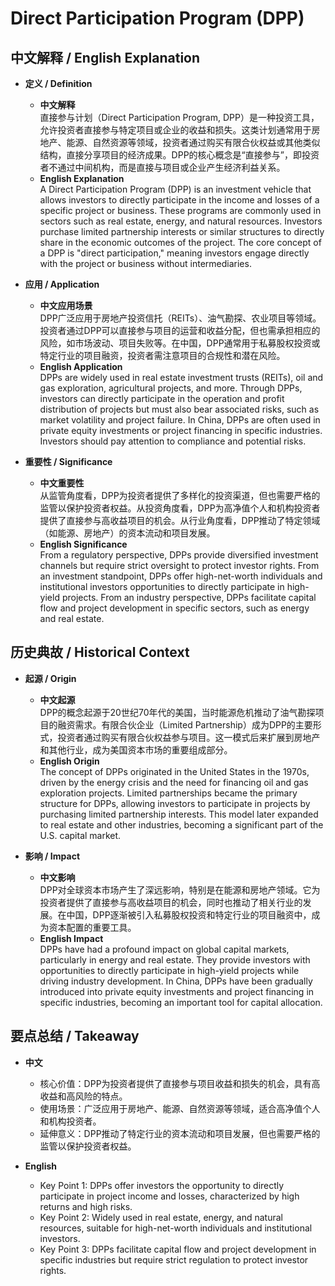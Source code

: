 # Direct Participation Program (DPP)

## 中文解释 / English Explanation

* **定义 / Definition**  
  - **中文解释**  
    直接参与计划（Direct Participation Program, DPP）是一种投资工具，允许投资者直接参与特定项目或企业的收益和损失。这类计划通常用于房地产、能源、自然资源等领域，投资者通过购买有限合伙权益或其他类似结构，直接分享项目的经济成果。DPP的核心概念是“直接参与”，即投资者不通过中间机构，而是直接与项目或企业产生经济利益关系。  
  - **English Explanation**  
    A Direct Participation Program (DPP) is an investment vehicle that allows investors to directly participate in the income and losses of a specific project or business. These programs are commonly used in sectors such as real estate, energy, and natural resources. Investors purchase limited partnership interests or similar structures to directly share in the economic outcomes of the project. The core concept of a DPP is "direct participation," meaning investors engage directly with the project or business without intermediaries.

* **应用 / Application**  
  - **中文应用场景**  
    DPP广泛应用于房地产投资信托（REITs）、油气勘探、农业项目等领域。投资者通过DPP可以直接参与项目的运营和收益分配，但也需承担相应的风险，如市场波动、项目失败等。在中国，DPP通常用于私募股权投资或特定行业的项目融资，投资者需注意项目的合规性和潜在风险。  
  - **English Application**  
    DPPs are widely used in real estate investment trusts (REITs), oil and gas exploration, agricultural projects, and more. Through DPPs, investors can directly participate in the operation and profit distribution of projects but must also bear associated risks, such as market volatility and project failure. In China, DPPs are often used in private equity investments or project financing in specific industries. Investors should pay attention to compliance and potential risks.

* **重要性 / Significance**  
  - **中文重要性**  
    从监管角度看，DPP为投资者提供了多样化的投资渠道，但也需要严格的监管以保护投资者权益。从投资角度看，DPP为高净值个人和机构投资者提供了直接参与高收益项目的机会。从行业角度看，DPP推动了特定领域（如能源、房地产）的资本流动和项目发展。  
  - **English Significance**  
    From a regulatory perspective, DPPs provide diversified investment channels but require strict oversight to protect investor rights. From an investment standpoint, DPPs offer high-net-worth individuals and institutional investors opportunities to directly participate in high-yield projects. From an industry perspective, DPPs facilitate capital flow and project development in specific sectors, such as energy and real estate.

## 历史典故 / Historical Context

* **起源 / Origin**  
  - **中文起源**  
    DPP的概念起源于20世纪70年代的美国，当时能源危机推动了油气勘探项目的融资需求。有限合伙企业（Limited Partnership）成为DPP的主要形式，投资者通过购买有限合伙权益参与项目。这一模式后来扩展到房地产和其他行业，成为美国资本市场的重要组成部分。  
  - **English Origin**  
    The concept of DPPs originated in the United States in the 1970s, driven by the energy crisis and the need for financing oil and gas exploration projects. Limited partnerships became the primary structure for DPPs, allowing investors to participate in projects by purchasing limited partnership interests. This model later expanded to real estate and other industries, becoming a significant part of the U.S. capital market.

* **影响 / Impact**  
  - **中文影响**  
    DPP对全球资本市场产生了深远影响，特别是在能源和房地产领域。它为投资者提供了直接参与高收益项目的机会，同时也推动了相关行业的发展。在中国，DPP逐渐被引入私募股权投资和特定行业的项目融资中，成为资本配置的重要工具。  
  - **English Impact**  
    DPPs have had a profound impact on global capital markets, particularly in energy and real estate. They provide investors with opportunities to directly participate in high-yield projects while driving industry development. In China, DPPs have been gradually introduced into private equity investments and project financing in specific industries, becoming an important tool for capital allocation.

## 要点总结 / Takeaway

* **中文**  
  - 核心价值：DPP为投资者提供了直接参与项目收益和损失的机会，具有高收益和高风险的特点。  
  - 使用场景：广泛应用于房地产、能源、自然资源等领域，适合高净值个人和机构投资者。  
  - 延伸意义：DPP推动了特定行业的资本流动和项目发展，但也需要严格的监管以保护投资者权益。  

* **English**  
  - Key Point 1: DPPs offer investors the opportunity to directly participate in project income and losses, characterized by high returns and high risks.  
  - Key Point 2: Widely used in real estate, energy, and natural resources, suitable for high-net-worth individuals and institutional investors.  
  - Key Point 3: DPPs facilitate capital flow and project development in specific industries but require strict regulation to protect investor rights.